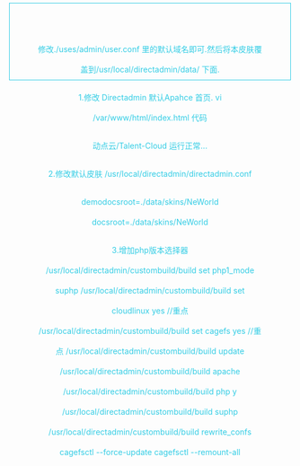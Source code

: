 修改./uses/admin/user.conf 里的默认域名即可.然后将本皮肤覆盖到/usr/local/directadmin/data/ 下面.

1.修改 Directadmin 默认Apahce  首页.
vi /var/www/html/index.html
代码
<html><head><meta charset="utf-8"></head><body style="    width: 400px;
    height: 36px;
    line-height: 36px;
    margin: 5px auto 40px;
    text-align: center;
    font-size: 14px;
    color: #33cde5;
    border: 1px solid #33cde5;
    cursor: pointer;
">动点云/Talent-Cloud 运行正常...
</body></html>

2.修改默认皮肤 /usr/local/directadmin/directadmin.conf

demodocsroot=./data/skins/NeWorld
docsroot=./data/skins/NeWorld

3.增加php版本选择器 
/usr/local/directadmin/custombuild/build set php1_mode suphp
/usr/local/directadmin/custombuild/build set cloudlinux yes //重点
/usr/local/directadmin/custombuild/build set cagefs yes //重点
/usr/local/directadmin/custombuild/build update
/usr/local/directadmin/custombuild/build apache
/usr/local/directadmin/custombuild/build php y
/usr/local/directadmin/custombuild/build suphp
/usr/local/directadmin/custombuild/build rewrite_confs
cagefsctl --force-update
cagefsctl --remount-all

